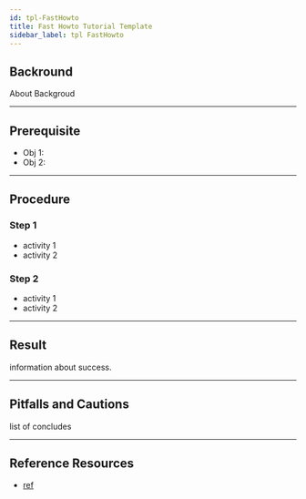 ```yaml
---
id: tpl-FastHowto
title: Fast Howto Tutorial Template
sidebar_label: tpl FastHowto
---
```


## Backround

About Backgroud

---

## Prerequisite

- Obj 1:
- Obj 2:

---

## Procedure

### Step 1

- activity 1
- activity 2

### Step 2

- activity 1
- activity 2

---

## Result

information about success.

---

## Pitfalls and Cautions

list of concludes

---

## Reference Resources

- [ref](www.google.com)
